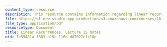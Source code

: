 ```yaml
---
content_type: resource
description: This resource contains information regarding linear recurrences.
file: https://ol-ocw-studio-app-production.s3.amazonaws.com/courses/18-781-theory-of-numbers-spring-2012/7e59481af383a19c116dd87022cfc18e_MIT18_781S12_lec15.pdf
file_type: application/pdf
resourcetype: Document
title: Linear Recurrences, Lecture 15 Notes
uid: 7e59481a-f383-a19c-116d-d87022cfc18e
---
```


